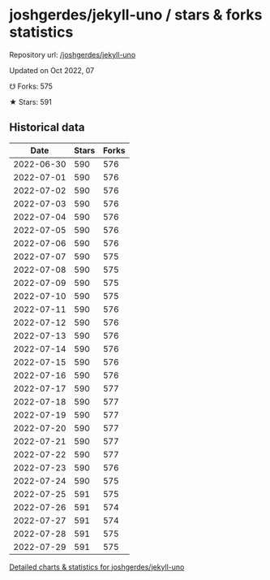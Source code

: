 # joshgerdes/jekyll-uno / stars & forks statistics

Repository url: [/joshgerdes/jekyll-uno](https://github.com/joshgerdes/jekyll-uno)

Updated on Oct 2022, 07

☋ Forks: 575

★ Stars: 591

## Historical data
| Date | Stars | Forks |
|------|-------|-------|
| 2022-06-30 | 590 | 576 | 
| 2022-07-01 | 590 | 576 | 
| 2022-07-02 | 590 | 576 | 
| 2022-07-03 | 590 | 576 | 
| 2022-07-04 | 590 | 576 | 
| 2022-07-05 | 590 | 576 | 
| 2022-07-06 | 590 | 576 | 
| 2022-07-07 | 590 | 575 | 
| 2022-07-08 | 590 | 575 | 
| 2022-07-09 | 590 | 575 | 
| 2022-07-10 | 590 | 575 | 
| 2022-07-11 | 590 | 576 | 
| 2022-07-12 | 590 | 576 | 
| 2022-07-13 | 590 | 576 | 
| 2022-07-14 | 590 | 576 | 
| 2022-07-15 | 590 | 576 | 
| 2022-07-16 | 590 | 576 | 
| 2022-07-17 | 590 | 577 | 
| 2022-07-18 | 590 | 577 | 
| 2022-07-19 | 590 | 577 | 
| 2022-07-20 | 590 | 577 | 
| 2022-07-21 | 590 | 577 | 
| 2022-07-22 | 590 | 577 | 
| 2022-07-23 | 590 | 576 | 
| 2022-07-24 | 590 | 575 | 
| 2022-07-25 | 591 | 575 | 
| 2022-07-26 | 591 | 574 | 
| 2022-07-27 | 591 | 574 | 
| 2022-07-28 | 591 | 575 | 
| 2022-07-29 | 591 | 575 | 


[Detailed charts & statistics for joshgerdes/jekyll-uno](https://reviewgithub.com/rep/joshgerdes/jekyll-uno)
